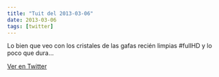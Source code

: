 ```yaml
---
title: "Tuit del 2013-03-06"
date: 2013-03-06
tags: [twitter]
---
```


Lo bien que veo con los cristales de las gafas recién limpias #fullHD y lo poco que dura…



[Ver en Twitter](https://twitter.com/i/web/status/309397173840273408)

